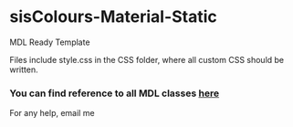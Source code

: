 # sisColours-Material-Static
MDL Ready Template

Files include style.css in the CSS folder, where all custom CSS should be written.
### You can find reference to all MDL classes [here](http://www.tutorialspark.com/Google_MaterialDesignLite_Tutorials/MDL_Material_Design_Lite_Classes_References.php)

For any help, email me
